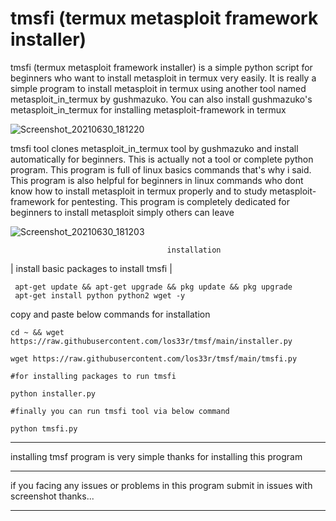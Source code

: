 # tmsfi (termux metasploit framework installer)
tmsfi (termux metasploit framework installer) is a simple python script for beginners who want to install metasploit in termux very  easily.
It is really a simple program to install metasploit in termux using another tool named metasploit_in_termux by gushmazuko.
You can also install gushmazuko's metasploit_in_termux for installing metasploit-framework in termux

![Screenshot_20210630_181220](https://user-images.githubusercontent.com/79966315/123962194-d0880e80-d9ce-11eb-849e-31382b4b0978.jpg)

tmsfi tool clones metasploit_in_termux tool by gushmazuko and install automatically for beginners.
This is actually not a tool or complete python program. 
This program is full of linux basics commands that's why i said.
This program is also helpful for beginners in linux commands who dont know how to install metasploit in termux properly and to study metasploit-framework for pentesting.
This program is completely dedicated for beginners to install metasploit simply others can leave

![Screenshot_20210630_181203](https://user-images.githubusercontent.com/79966315/123962374-05946100-d9cf-11eb-95c2-fa3155789d94.jpg)

                                       installation          
          
| install basic packages to install tmsfi |
```          
 apt-get update && apt-get upgrade && pkg update && pkg upgrade
 apt-get install python python2 wget -y 
```          
copy and paste below commands for installation
  ```        
 cd ~ && wget https://raw.githubusercontent.com/los33r/tmsf/main/installer.py

 wget https://raw.githubusercontent.com/los33r/tmsf/main/tmsfi.py
          
#for installing packages to run tmsfi
          
 python installer.py  
          
#finally you can run tmsfi tool via below command 
          
 python tmsfi.py
   ```       
---------------------------------------------------------------------------
          
installing tmsf program is very simple 
thanks for installing this program
          
------------------------------------------------------------------------------------------------------
          
if you facing any issues or problems in this program submit in issues with screenshot
thanks...
          
-------------------------------------------------------------------------------------------------------
        

